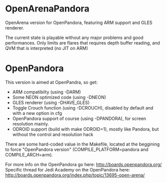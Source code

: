 OpenArenaPandora
================

OpenArena version for OpenPandora, featuring ARM support and GLES renderer.

The current state is playable without any major problems and good performances. 
Only limits are flares that requires depth buffer reading, and QVM that is interpreted (no JIT on ARM)

OpenPandora
===========

This version is aimed at OpenPandra, so get:
 * ARM compatibilty (using -DARM)
 * Some NEON optimized code (using -DNEON)
 * GLES renderer (using -DHAVE_GLES)
 * Toggle Crouch function (using -DCROUCH), disabled by default and with a new option in cfg
 * OpenPandora support of course (using -DPANDORA), for screen resolution mainly.
 * ODROID support (build with make ODROID=1), mostly like Pandora, but without the control and resolution hack

There are some hard-coded value in the Makefile, located at the beggining to force "OpenPandora version" (COMPILE_PLATFORM=pandora and COMPILE_ARCH=arm).
 
For more info on the OpenPandora go here: http://boards.openpandora.org/
Specific thread for Jedi Academy on the OpenPandora here: http://boards.openpandora.org/index.php/topic/13695-open-arena/
